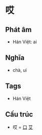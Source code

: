 # 哎

## Phát âm
* Hán Việt: ai

## Nghĩa
* chà, ui

## Tags
* Hán Việt

## Cấu trúc
* 哎 = [口](口.md) [艾](艾.md)

<script>window.HANZI_FIELD='哎';</script>